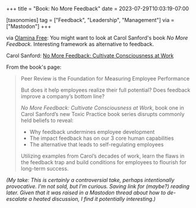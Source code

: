 +++
title = "Book: No More Feedback"
date = 2023-07-29T10:03:19-07:00

[taxonomies]
tag = ["Feedback", "Leadership", "Management"]
via = ["Mastodon"]
+++

via [Olamina Free](https://eweg.be/@olamina/110798208290159784): You might want to look at Carol Sanford's book _No More Feedback._ Interesting framework as alternative to feedback.

<!-- more -->

Carol Sanford: [No More Feedback: Cultivate Consciousness at Work](https://carolsanford.com/no-more-feedback-cultivate-consciousness-at-work/)

From the book's page:

> Peer Review is the Foundation for Measuring Employee Performance
>
> But does it help employees realize their full potential? Does feedback improve a company’s bottom line?
>
> _No More Feedback: Cultivate Consciousness at Work_, book one in Carol Sanford’s new Toxic Practice book series disrupts commonly held beliefs to reveal:
> * Why feedback undermines employee development
> * The impact feedback has on our 3 core human capabilities
> * The alternative that leads to self-regulating employees
>
> Utilizing examples from Carol’s decades of work, learn the flaws in the feedback trap and build conditions for employees to flourish for long-term success.

_(My take: This is certainly a controversial take, perhaps intentionally provocative. I'm not sold, but I'm curious. Saving link for (maybe?) reading later. Given that it was raised in a Mastodon thread about how to de-escalate a heated discussion, I find it potentially interesting.)_
